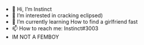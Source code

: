 - 👋 Hi, I’m Instinct
- 👀 I’m interested in cracking eclipsed)
- 🌱 I’m currently learning How to find a girlfriend fast
- 📫 How to reach me: Instinct#3003
- IM NOT A FEMBOY
